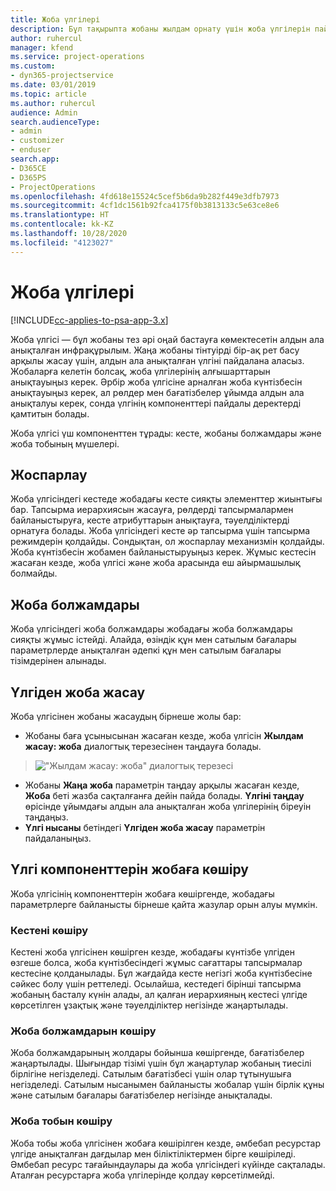 ```yaml
---
title: Жоба үлгілері
description: Бұл тақырыпта жобаны жылдам орнату үшін жоба үлгілерін пайдалану жолы туралы ақпарат берілген.
author: ruhercul
manager: kfend
ms.service: project-operations
ms.custom:
- dyn365-projectservice
ms.date: 03/01/2019
ms.topic: article
ms.author: ruhercul
audience: Admin
search.audienceType:
- admin
- customizer
- enduser
search.app:
- D365CE
- D365PS
- ProjectOperations
ms.openlocfilehash: 4fd618e15524c5cef5b6da9b282f449e3dfb7973
ms.sourcegitcommit: 4cf1dc1561b92fca4175f0b3813133c5e63ce8e6
ms.translationtype: HT
ms.contentlocale: kk-KZ
ms.lasthandoff: 10/28/2020
ms.locfileid: "4123027"
---
```

# <a name="project-templates"></a>Жоба үлгілері 

[!INCLUDE[cc-applies-to-psa-app-3.x](../includes/cc-applies-to-psa-app-3x.md)]

Жоба үлгісі — бұл жобаны тез әрі оңай бастауға көмектесетін алдын ала анықталған инфрақұрылым. Жаңа жобаны тінтуірді бір-ақ рет басу арқылы жасау үшін, алдын ала анықталған үлгіні пайдалана аласыз. Жобаларға келетін болсақ, жоба үлгілерінің алғышарттарын анықтауыңыз керек. Әрбір жоба үлгісіне арналған жоба күнтізбесін анықтауыңыз керек, ал рөлдер мен бағатізбелер ұйымда алдын ала анықталуы керек, сонда үлгінің компоненттері пайдалы деректерді қамтитын болады.

Жоба үлгісі үш компоненттен тұрады: кесте, жобаны болжамдары және жоба тобының мүшелері.

## <a name="schedule"></a>Жоспарлау

Жоба үлгісіндегі кестеде жобадағы кесте сияқты элементтер жиынтығы бар. Тапсырма иерархиясын жасауға, рөлдерді тапсырмалармен байланыстыруға, кесте атрибуттарын анықтауға, тәуелділіктерді орнатуға болады. Жоба үлгісіндегі кесте әр тапсырма үшін тапсырма режимдерін қолдайды. Сондықтан, ол жоспарлау механизмін қолдайды. Жоба күнтізбесін жобамен байланыстыруыңыз керек. Жұмыс кестесін жасаған кезде, жоба үлгісі және жоба арасында еш айырмашылық болмайды.

## <a name="project-estimates"></a>Жоба болжамдары

Жоба үлгісіндегі жоба болжамдары жобадағы жоба болжамдары сияқты жұмыс істейді. Алайда, өзіндік құн мен сатылым бағалары параметрлерде анықталған әдепкі құн мен сатылым бағалары тізімдерінен алынады.

## <a name="creating-a-project-from-a-template"></a>Үлгіден жоба жасау
 
Жоба үлгісінен жобаны жасаудың бірнеше жолы бар:

- Жобаны баға ұсынысынан жасаған кезде, жоба үлгісін **Жылдам жасау: жоба** диалогтық терезесінен таңдауға болады.

> !["Жылдам жасау: жоба" диалогтық терезесі](media/project-11.png)

- Жобаны **Жаңа жоба** параметрін таңдау арқылы жасаған кезде, **Жоба** беті жазба сақталғанға дейін пайда болады. **Үлгіні таңдау** өрісінде ұйымдағы алдын ала анықталған жоба үлгілерінің біреуін таңдаңыз.
- **Үлгі нысаны** бетіндегі **Үлгіден жоба жасау** параметрін пайдаланыңыз.

## <a name="copying-components-of-template-to-project"></a>Үлгі компоненттерін жобаға көшіру

Жоба үлгісінің компоненттерін жобаға көшіргенде, жобадағы параметрлерге байланысты бірнеше қайта жазулар орын алуы мүмкін.

### <a name="copying-the-schedule"></a>Кестені көшіру

Кестені жоба үлгісінен көшірген кезде, жобадағы күнтізбе үлгіден өзгеше болса, жоба күнтізбесіндегі жұмыс сағаттары тапсырмалар кестесіне қолданылады. Бұл жағдайда кесте негізгі жоба күнтізбесіне сәйкес болу үшін реттеледі. Осылайша, кестедегі бірінші тапсырма жобаның басталу күнін алады, ал қалған иерархияның кестесі үлгіде көрсетілген ұзақтық және тәуелділіктер негізінде жаңартылады. 

### <a name="copying-project-estimates"></a>Жоба болжамдарын көшіру 

Жоба болжамдарының жолдары бойынша көшіргенде, бағатізбелер жаңартылады. Шығындар тізімі үшін бұл жаңартулар жобаның тиесілі бірлігіне негізделеді. Сатылым бағатізбесі үшін олар тұтынушыға негізделеді. Сатылым нысанымен байланысты жобалар үшін бірлік құны және сатылым бағалары бағатізбелер негізінде анықталады.

### <a name="copying-a-project-team"></a>Жоба тобын көшіру

Жоба тобы жоба үлгісінен жобаға көшірілген кезде, әмбебап ресурстар үлгіде анықталған дағдылар мен біліктіліктермен бірге көшіріледі. Әмбебап ресурс тағайындаулары да жоба үлгісіндегі күйінде сақталады. Аталған ресурстарға жоба үлгілерінде қолдау көрсетілмейді.
